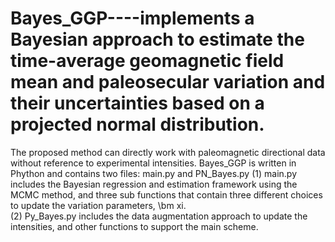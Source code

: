 # Bayes_GGP----implements a Bayesian approach to estimate the time-average geomagnetic field mean and paleosecular variation and their uncertainties based on a projected normal distribution. 
The proposed method can directly work with paleomagnetic directional data without reference to experimental intensities.
Bayes_GGP is written in Phython and contains two files: main.py and PN_Bayes.py
(1) main.py includes the Bayesian regression and estimation framework using the MCMC method, and three sub functions that contain three different choices to update the variation parameters, \bm xi.  
(2) Py_Bayes.py includes the data augmentation approach to update the intensities, and other functions to support the main scheme.   
